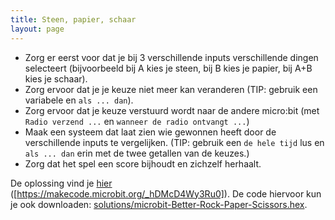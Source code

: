```yaml
---
title: Steen, papier, schaar
layout: page
---
```


- Zorg er eerst voor dat je bij 3 verschillende inputs verschillende dingen selecteert (bijvoorbeeld bij A kies je steen, bij B kies je papier, bij A+B kies je schaar).
- Zorg ervoor dat je je keuze niet meer kan veranderen (TIP: gebruik een variabele en `als ... dan`).
- Zorg ervoor dat je keuze verstuurd wordt naar de andere micro:bit (met `Radio verzend ...` en `wanneer de radio ontvangt ...`)
- Maak een systeem dat laat zien wie gewonnen heeft door de verschillende inputs te vergelijken. (TIP: gebruik een `de hele tijd` lus en `als ... dan` erin met de twee getallen van de keuzes.)
- Zorg dat het spel een score bijhoudt en zichzelf herhaalt.

De oplossing vind je <a href="https://makecode.microbit.org/_hDMcD4Wy3Ru0" target="_blank">hier</a> ([https://makecode.microbit.org/_hDMcD4Wy3Ru0]). De code hiervoor kun je ook downloaden: [solutions/microbit-Better-Rock-Paper-Scissors.hex](solutions/microbit-Better-Rock-Paper-Scissors.hex).